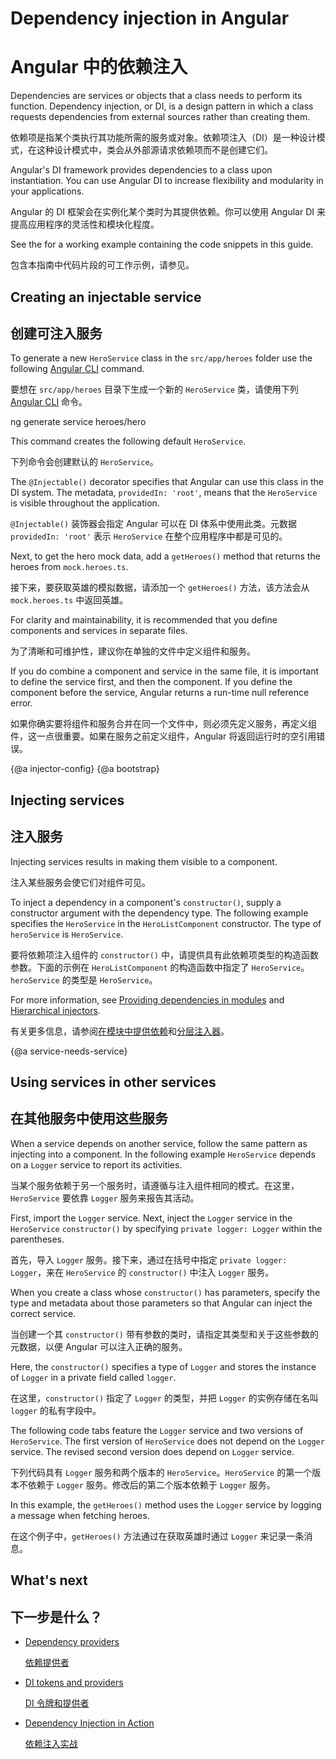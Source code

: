 # Dependency injection in Angular

# Angular 中的依赖注入

Dependencies are services or objects that a class needs to perform its function.
Dependency injection, or DI, is a design pattern in which a class requests dependencies from external sources rather than creating them.

依赖项是指某个类执行其功能所需的服务或对象。依赖项注入（DI）是一种设计模式，在这种设计模式中，类会从外部源请求依赖项而不是创建它们。

Angular's DI framework provides dependencies to a class upon instantiation.
You can use Angular DI to increase flexibility and modularity in your applications.

Angular 的 DI 框架会在实例化某个类时为其提供依赖。你可以使用 Angular DI 来提高应用程序的灵活性和模块化程度。

<div class="alert is-helpful">

See the <live-example></live-example> for a working example containing the code snippets in this guide.

包含本指南中代码片段的可工作示例，请参见<live-example></live-example>。

</div>

## Creating an injectable service

## 创建可注入服务

To generate a new `HeroService` class in the `src/app/heroes` folder use the following [Angular CLI](cli) command.

要想在 `src/app/heroes` 目录下生成一个新的 `HeroService` 类，请使用下列 [Angular CLI](cli) 命令。

<code-example language="sh">
ng generate service heroes/hero
</code-example>

This command creates the following default `HeroService`.

下列命令会创建默认的 `HeroService`。

<code-example path="dependency-injection/src/app/heroes/hero.service.0.ts" header="src/app/heroes/hero.service.ts (CLI-generated)">
</code-example>

The `@Injectable()` decorator specifies that Angular can use this class in the DI system.
The metadata, `providedIn: 'root'`, means that the `HeroService` is visible throughout the application.

`@Injectable()` 装饰器会指定 Angular 可以在 DI 体系中使用此类。元数据 `providedIn: 'root'` 表示 `HeroService` 在整个应用程序中都是可见的。

Next, to get the hero mock data, add a `getHeroes()` method that returns the heroes from `mock.heroes.ts`.

接下来，要获取英雄的模拟数据，请添加一个 `getHeroes()` 方法，该方法会从 `mock.heroes.ts` 中返回英雄。

<code-example path="dependency-injection/src/app/heroes/hero.service.3.ts" header="src/app/heroes/hero.service.ts">
</code-example>

For clarity and maintainability, it is recommended that you define components and services in separate files.

为了清晰和可维护性，建议你在单独的文件中定义组件和服务。

If you do combine a component and service in the same file, it is important to define the service first, and then the component.
If you define the component before the service, Angular returns a run-time null reference error.

如果你确实要将组件和服务合并在同一个文件中，则必须先定义服务，再定义组件，这一点很重要。如果在服务之前定义组件，Angular 将返回运行时的空引用错误。

{@a injector-config}
{@a bootstrap}

## Injecting services

## 注入服务

Injecting services results in making them visible to a component.

注入某些服务会使它们对组件可见。

To inject a dependency in a component's `constructor()`, supply a constructor argument with the dependency type.
The following example specifies the `HeroService` in the `HeroListComponent` constructor.
The type of `heroService` is `HeroService`.

要将依赖项注入组件的 `constructor()` 中，请提供具有此依赖项类型的构造函数参数。下面的示例在 `HeroListComponent` 的构造函数中指定了 `HeroService`。`heroService` 的类型是 `HeroService`。

<code-example header="src/app/heroes/hero-list.component (constructor signature)" path="dependency-injection/src/app/heroes/hero-list.component.ts"
region="ctor-signature">
</code-example>

For more information, see [Providing dependencies in modules](guide/providers) and [Hierarchical injectors](guide/hierarchical-dependency-injection).

有关更多信息，请参阅[在模块中提供依赖](guide/providers)和[分层注入器](guide/hierarchical-dependency-injection)。

{@a service-needs-service}

## Using services in other services

## 在其他服务中使用这些服务

When a service depends on another service, follow the same pattern as injecting into a component.
In the following example `HeroService` depends on a `Logger` service to report its activities.

当某个服务依赖于另一个服务时，请遵循与注入组件相同的模式。在这里，`HeroService` 要依靠 `Logger` 服务来报告其活动。

First, import the `Logger` service.
Next, inject the `Logger` service in the `HeroService` `constructor()` by specifying `private logger: Logger` within the parentheses.

首先，导入 `Logger` 服务。接下来，通过在括号中指定 `private logger: Logger`，来在 `HeroService` 的 `constructor()` 中注入 `Logger` 服务。

When you create a class whose `constructor()` has parameters, specify the type and metadata about those parameters so that Angular can inject the correct service.

当创建一个其 `constructor()` 带有参数的类时，请指定其类型和关于这些参数的元数据，以便 Angular 可以注入正确的服务。

Here, the `constructor()` specifies a type of `Logger` and stores the instance of `Logger` in a private field called `logger`.

在这里，`constructor()` 指定了 `Logger` 的类型，并把 `Logger` 的实例存储在名叫 `logger` 的私有字段中。

The following code tabs feature the `Logger` service and two versions of `HeroService`.
The first version of `HeroService` does not depend on the `Logger` service.
The revised second version does depend on `Logger` service.

下列代码具有 `Logger` 服务和两个版本的 `HeroService`。`HeroService` 的第一个版本不依赖于 `Logger` 服务。修改后的第二个版本依赖于 `Logger` 服务。

<code-tabs>

  <code-pane header="src/app/heroes/hero.service (v2)" path="dependency-injection/src/app/heroes/hero.service.2.ts">
  </code-pane>

  <code-pane header="src/app/heroes/hero.service (v1)" path="dependency-injection/src/app/heroes/hero.service.1.ts">
  </code-pane>

  <code-pane header="src/app/logger.service"
  path="dependency-injection/src/app/logger.service.ts">
  </code-pane>

</code-tabs>

In this example, the `getHeroes()` method uses the `Logger` service by logging a message when fetching heroes.

在这个例子中，`getHeroes()` 方法通过在获取英雄时通过 `Logger` 来记录一条消息。

## What's next

## 下一步是什么？

* [Dependency providers](guide/dependency-injection-providers)

  [依赖提供者](guide/dependency-injection-providers)

* [DI tokens and providers](guide/dependency-injection-providers)

  [DI 令牌和提供者](guide/dependency-injection-providers)

* [Dependency Injection in Action](guide/dependency-injection-in-action)

  [依赖注入实战](guide/dependency-injection-in-action) 
